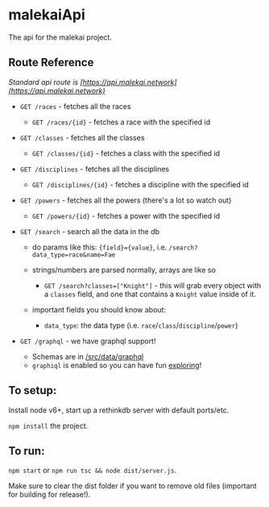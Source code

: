 # malekaiApi

The api for the malekai project.

## Route Reference
*Standard api route is [https://api.malekai.network](https://api.malekai.network)*

 - `GET /races` - fetches all the races
   - `GET /races/{id}` - fetches a race with the specified id
  
 - `GET /classes` - fetches all the classes
   - `GET /classes/{id}` - fetches a class with the specified id

 - `GET /disciplines` - fetches all the disciplines
   - `GET /disciplines/{id}` - fetches a discipline with the specified id

 - `GET /powers` - fetches all the powers (there's a lot so watch out)
   - `GET /powers/{id}` - fetches a power with the specified id

 - `GET /search` - search all the data in the db
   - do params like this: `{field}={value}`, i.e. `/search?data_type=race&name=Fae`

   - strings/numbers are parsed normally, arrays are like so

     - `GET /search?classes=["Knight"]` - this will grab every object with a `classes` field, and one that contains
      a `Knight` value inside of it.

   - important fields you should know about:
     - `data_type`: the data type (i.e. `race`/`class`/`discipline`/`power`)

 - `GET /graphql` - we have graphql support!
   - Schemas are in [/src/data/graphql](/src/data/graphql)
   - `graphiql` is enabled so you can have fun [exploring](https://api.malekai.network/graphql)!

## To setup:

Install node v6+, start up a rethinkdb server with default ports/etc.

`npm install` the project.

## To run:

`npm start` or `npm run tsc && node dist/server.js`.

Make sure to clear the dist folder if you want to remove old files (important for building
for release!).
